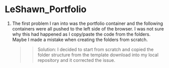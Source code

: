 # LeShawn_Portfolio
1. The first problem I ran into was the portfolio container and the following containers were all pushed to the left side of the browser. I was not sure why this had happened as I copy/paste the code from the folders. Maybe I made a mistake when creating the folders from scratch.

    >> Solution: I decided to start from scratch and copied the folder structure from the template download into my local repository and it corrected the issue.

